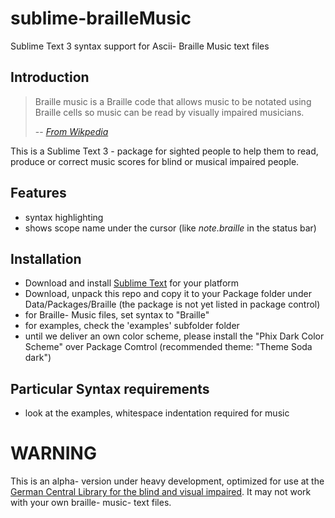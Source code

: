 # sublime-brailleMusic
Sublime Text 3 syntax support for Ascii- Braille Music text files

## Introduction
> Braille music is a Braille code that allows music to be notated using Braille cells so music can be read by visually impaired musicians. 
> 
> -- <cite>[From Wikpedia](https://en.wikipedia.org/wiki/Braille_music)</cite>

This is a Sublime Text 3 - package for sighted people to help them to read, produce or correct music scores for blind
or musical impaired people.

## Features
- syntax highlighting
- shows scope name under the cursor (like *note.braille* in the status bar)


## Installation
- Download and install [Sublime Text](https://www.sublimetext.com/3) for your platform
- Download, unpack this repo and copy it to your Package folder under Data/Packages/Braille
(the package is not yet listed in package control)
- for Braille- Music files, set syntax to "Braille"
- for examples, check the 'examples' subfolder folder
- until we deliver an own color scheme, please install the "Phix Dark Color Scheme" over Package Comtrol (recommended theme: "Theme Soda dark")
## Particular Syntax requirements
- look at the examples, whitespace indentation required for music

# WARNING
This is an alpha- version under heavy development, optimized for use at the [German Central Library for the blind and visual impaired](http://dzb.de).
It may not work with your own braille- music- text files.

